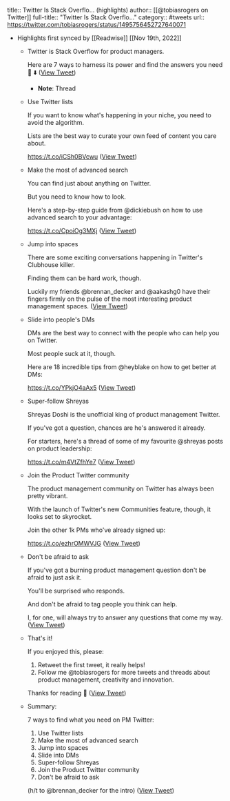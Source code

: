 title:: Twitter Is Stack Overflo... (highlights)
author:: [[@tobiasrogers on Twitter]]
full-title:: "Twitter Is Stack Overflo..."
category:: #tweets
url:: https://twitter.com/tobiasrogers/status/1495756452727640071

- Highlights first synced by [[Readwise]] [[Nov 19th, 2022]]
	- Twitter is Stack Overflow for product managers.
	  
	  Here are 7 ways to harness its power and find the answers you need 🧵 ⬇️ ([View Tweet](https://twitter.com/tobiasrogers/status/1495756452727640071))
		- **Note**: Thread
	- Use Twitter lists
	  
	  If you want to know what's happening in your niche, you need to avoid the algorithm.
	  
	  Lists are the best way to curate your own feed of content you care about.
	  
	  https://t.co/iCSh0BVcwu ([View Tweet](https://twitter.com/tobiasrogers/status/1495756455428833282))
	- Make the most of advanced search
	  
	  You can find just about anything on Twitter.
	  
	  But you need to know how to look.
	  
	  Here's a step-by-step guide from @dickiebush on how to use advanced search to your advantage:
	  
	  https://t.co/CpoiOg3MXj ([View Tweet](https://twitter.com/tobiasrogers/status/1495756458444476418))
	- Jump into spaces
	  
	  There are some exciting conversations happening in Twitter's Clubhouse killer. 
	  
	  Finding them can be hard work, though. 
	  
	  Luckily my friends @brennan_decker and @aakashg0 have their fingers firmly on the pulse of the most interesting product management spaces. ([View Tweet](https://twitter.com/tobiasrogers/status/1495756462877921280))
	- Slide into people's DMs
	  
	  DMs are the best way to connect with the people who can help you on Twitter. 
	  
	  Most people suck at it, though.
	  
	  Here are 18 incredible tips from @heyblake on how to get better at DMs:
	  
	  https://t.co/YPkjO4aAx5 ([View Tweet](https://twitter.com/tobiasrogers/status/1495756465784512515))
	- Super-follow Shreyas
	  
	  Shreyas Doshi is the unofficial king of product management Twitter. 
	  
	  If you've got a question, chances are he's answered it already. 
	  
	  For starters, here's a thread of some of my favourite @shreyas posts on product leadership: 
	  
	  https://t.co/m4VtZfhYe7 ([View Tweet](https://twitter.com/tobiasrogers/status/1495756469320314882))
	- Join the Product Twitter community
	  
	  The product management community on Twitter has always been pretty vibrant. 
	  
	  With the launch of Twitter's new Communities feature, though, it looks set to skyrocket. 
	  
	  Join the other 1k PMs who've already signed up: 
	  
	  https://t.co/ezhrOMWVJG ([View Tweet](https://twitter.com/tobiasrogers/status/1495756472495476744))
	- Don't be afraid to ask
	  
	  If you've got a burning product management question don't be afraid to just ask it. 
	  
	  You'll be surprised who responds.
	  
	  And don't be afraid to tag people you think can help. 
	  
	  I, for one, will always try to answer any questions that come my way. ([View Tweet](https://twitter.com/tobiasrogers/status/1495756475498565637))
	- That's it! 
	  
	  If you enjoyed this, please:
	  
	  1. Retweet the first tweet, it really helps!
	  2. Follow me @tobiasrogers for more tweets and threads about product management, creativity and innovation. 
	  
	  Thanks for reading 🙏 ([View Tweet](https://twitter.com/tobiasrogers/status/1495756478317137923))
	- Summary: 
	  
	  7 ways to find what you need on PM Twitter: 
	  
	  1. Use Twitter lists
	  2. Make the most of advanced search
	  3. Jump into spaces
	  4. Slide into DMs
	  5. Super-follow Shreyas
	  6. Join the Product Twitter community
	  7. Don't be afraid to ask
	  
	  (h/t to @brennan_decker for the intro) ([View Tweet](https://twitter.com/tobiasrogers/status/1495756481215434768))